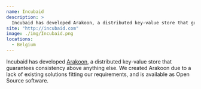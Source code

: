 ```yaml
---
name: Incubaid
description: > 
  Incubaid has developed Arakoon, a distributed key-value store that guarantees consistency above anything else.
site: "http://incubaid.com"
image: ./img/Incubaid.png
locations: 
  - Belgium
---
```


Incubaid has developed <a href="https://github.com/Incubaid/arakoon">Arakoon</a>, a distributed key-value store that guarantees consistency above anything else. We created Arakoon due to a lack of existing solutions fitting our requirements, and is available as Open Source software.

